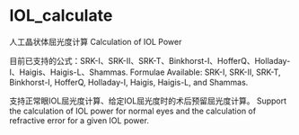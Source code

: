 # IOL_calculate
人工晶状体屈光度计算
Calculation of IOL Power

目前已支持的公式：SRK-I、SRK-II、SRK-T、Binkhorst-I、HofferQ、Holladay-I、Haigis、Haigis-L、Shammas.
Formulae Available: SRK-I, SRK-II, SRK-T, Binkhorst-I, HofferQ, Holladay-I, Haigis, Haigis-L, and Shammas.

支持正常眼IOL屈光度计算、给定IOL屈光度时的术后预留屈光度计算。
Support the calculation of IOL power for normal eyes and the calculation of refractive error for a given IOL power.
